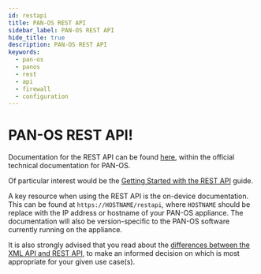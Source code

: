 ```yaml
---
id: restapi
title: PAN-OS REST API
sidebar_label: PAN-OS REST API
hide_title: true
description: PAN-OS REST API
keywords:
  - pan-os
  - panos
  - rest
  - api
  - firewall
  - configuration
---
```


# PAN-OS REST API!

Documentation for the REST API can be found [here](https://docs.paloaltonetworks.com/pan-os/10-2/pan-os-panorama-api), within the official technical documentation for PAN-OS.

Of particular interest would be the [Getting Started with the REST API](https://docs.paloaltonetworks.com/pan-os/10-2/pan-os-panorama-api/get-started-with-the-pan-os-rest-api) guide.

A key resource when using the REST API is the on-device documentation. This can be found at ```https://HOSTNAME/restapi```, where ```HOSTNAME``` should be replace with the IP address or hostname of your PAN-OS appliance. The documentation will also be version-specific to the PAN-OS software currently running on the appliance.

It is also strongly advised that you read about the [differences between the XML API and REST API](https://docs.paloaltonetworks.com/pan-os/10-2/pan-os-panorama-api/about-the-pan-os-xml-api), to make an informed decision on which is most appropriate for your given use case(s).